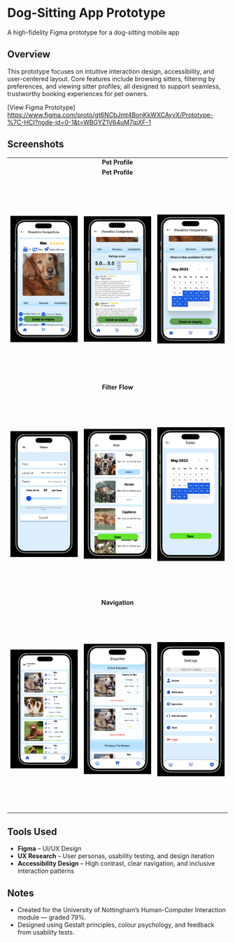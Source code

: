 # Dog-Sitting App Prototype

A high-fidelity Figma prototype for a dog-sitting mobile app

## Overview

This prototype focuses on intuitive interaction design, accessibility, and user-centered layout. Core features include browsing sitters, filtering by preferences, and viewing sitter profiles; all designed to support seamless, trustworthy booking experiences for pet owners.

[View Figma Prototype] https://www.figma.com/proto/gt6NCbJmt4BonKkWXCAyvX/Prototype-%7C-HCI?node-id=0-1&t=WBGYZ1V64uM7ipXF-1


## Screenshots

<div align="center">

<table>
  <tr>
  <td align="center" colspan="3"><b>Pet Profile</b></td>
  </tr>
    <td align="center" colspan="3"><b>Pet Profile</b></td>
  </tr>
  <tr>
    <td><img src="Pictures/Max.png" width="260" height="460" style="object-fit: contain;"/></td>
    <td><img src="Pictures/MaxReviews.png" width="260" height="460" style="object-fit: contain;"/></td>
    <td><img src="Pictures/MaxAvailability.png" width="260" height="460" style="object-fit: contain;"/></td>
  </tr>
  <tr>
    <td align="center" colspan="3"><b>Filter Flow</b></td>
  </tr>
  <tr>
    <td><img src="Pictures/Filter.png" width="260" height="460" style="object-fit: contain;"/></td>
    <td><img src="Pictures/SelectAnimals.png" width="260" height="460" style="object-fit: contain;"/></td>
    <td><img src="Pictures/SelectDate.png" width="260" height="460" style="object-fit: contain;"/></td>
  </tr>
    <td align="center" colspan="3"><b>Navigation</b></td>
    <tr>
    <td><img src="Pictures/Browse.png" width="260" height="460" style="object-fit: contain;"/></td>
    <td><img src="Pictures/Enquiries.png" width="260" height="460" style="object-fit: contain;"/></td>
    <td><img src="Pictures/Settings.png" width="260" height="460" style="object-fit: contain;"/></td>
  </tr>
</table>

</div>

## Tools Used

- **Figma** – UI/UX Design
- **UX Research** – User personas, usability testing, and design iteration
- **Accessibility Design** – High contrast, clear navigation, and inclusive interaction patterns

## Notes

- Created for the University of Nottingham’s Human-Computer Interaction module — graded 79%.
- Designed using Gestalt principles, colour psychology, and feedback from usability tests.
